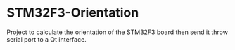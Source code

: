 # STM32F3-Orientation
Project to calculate the orientation of the STM32F3 board then send it throw serial port to a Qt interface.
